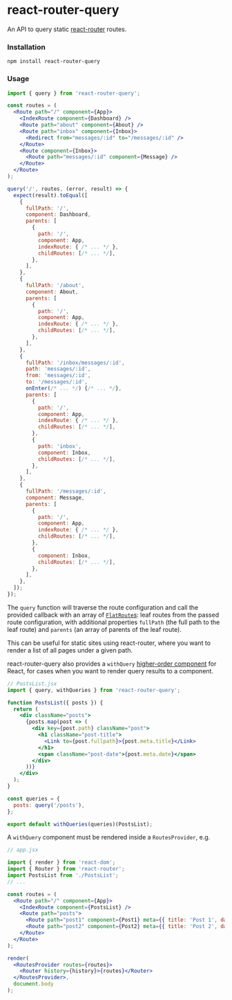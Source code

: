 # react-router-query
An API to query static [react-router][] routes.

### Installation
```shell
npm install react-router-query
```

### Usage
```jsx
import { query } from 'react-router-query';

const routes = (
  <Route path="/" component={App}>
    <IndexRoute component={Dashboard} />
    <Route path="about" component={About} />
    <Route path="inbox" component={Inbox}>
      <Redirect from="messages/:id" to="/messages/:id" />
    </Route>
    <Route component={Inbox}>
      <Route path="messages/:id" component={Message} />
    </Route>
  </Route>
);

query('/', routes, (error, result) => {
  expect(result).toEqual([
    {
      fullPath: '/',
      component: Dashboard,
      parents: [
        {
          path: '/',
          component: App,
          indexRoute: { /* ... */ },
          childRoutes: [/* ... */],
        },
      ],
    },
    {
      fullPath: '/about',
      component: About,
      parents: [
        {
          path: '/',
          component: App,
          indexRoute: { /* ... */ },
          childRoutes: [/* ... */],
        },
      ],
    },
    {
      fullPath: '/inbox/messages/:id',
      path: 'messages/:id',
      from: 'messages/:id',
      to: '/messages/:id',
      onEnter(/* ... */) {/* ... */},
      parents: [
        {
          path: '/',
          component: App,
          indexRoute: { /* ... */ },
          childRoutes: [/* ... */],
        },
        {
          path: 'inbox',
          component: Inbox,
          childRoutes: [/* ... */],
        },
      ],
    },
    {
      fullPath: '/messages/:id',
      component: Message,
      parents: [
        {
          path: '/',
          component: App,
          indexRoute: { /* ... */ },
          childRoutes: [/* ... */],
        },
        {
          component: Inbox,
          childRoutes: [/* ... */],
        },
      ],
    },
  ]);
});
```

The `query` function will traverse the route configuration and call the provided callback with an array of [`FlatRoute`s](): leaf routes from the passed route configuration, with additional properties `fullPath` (the full path to the leaf route) and `parents` (an array of parents of the leaf route).

This can be useful for static sites using react-router, where you want to render a list of all pages under a given path.

react-router-query also provides a `withQuery` [higher-order component](https://gist.github.com/sebmarkbage/ef0bf1f338a7182b6775) for React, for cases when you want to render query results to a component.

```jsx
// PostsList.jsx
import { query, withQueries } from 'react-router-query';

function PostsList({ posts }) {
  return (
    <div className="posts">
      {posts.map(post => (
        <div key={post.path} className="post">
          <h1 className="post-title">
            <Link to={post.fullpath}>{post.meta.title}</Link>
          </h1>
          <span className="post-date">{post.meta.date}</span>
        </div>
      ))}
    </div>
  );
}

const queries = {
  posts: query('/posts'),
};

export default withQueries(queries)(PostsList);
```

A `withQuery` component must be rendered inside a `RoutesProvider`, e.g.
```jsx
// app.jsx

import { render } from 'react-dom';
import { Router } from 'react-router';
import PostsList from './PostsList';
// ...

const routes = (
  <Route path="/" component={App}>
    <IndexRoute component={PostsList} />
    <Route path="posts">
      <Route path="post1" component={Post1} meta={{ title: 'Post 1', date: '2016-08-19' }} />
      <Route path="post2" component={Post2} meta={{ title: 'Post 2', date: '2016-08-21' }} />
    </Route>
  </Route>
);

render(
  <RoutesProvider routes={routes}>
    <Router history={history}>{routes}</Router>
  </RoutesProvider>,
  document.body
);
```

[react-router]: https://github.com/reactjs/react-router
